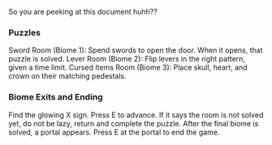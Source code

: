 So you are peeking at this document huhh??

### Puzzles
Sword Room (Biome 1): Spend swords to open the door. When it opens, that puzzle is solved.
Lever Room (Biome 2): Flip levers in the right pattern, given a time limit.
Cursed Items Room (Biome 3): Place skull, heart, and crown on their matching pedestals.

### Biome Exits and Ending
Find the glowing X sign. Press E to advance.
If it says the room is not solved yet, do not be lazy, return and complete the puzzle.
After the final biome is solved, a portal appears. Press E at the portal to end the game.